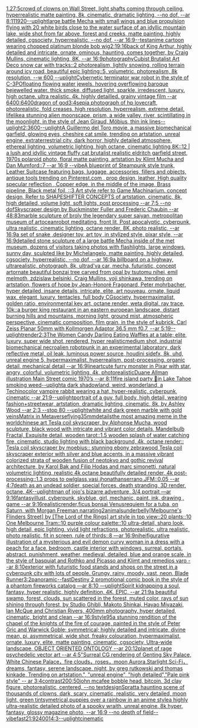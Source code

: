 [1.2](https://www.ebank.nz/aiartgenerator?category=1.2)[7:5](https://www.ebank.nz/aiartgenerator?category=7%3A5)[crowd of clowns on Wall Street, light shafts coming through ceiling, hyperrealistic matte painting, 8k, cinematic, dramatic lighting, --no dof, --ar 8:11](https://www.ebank.nz/aiartgenerator?category=crowd%20of%20clowns%20on%20Wall%20Street%2C%20light%20shafts%20coming%20through%20ceiling%2C%20hyperrealistic%20matte%20painting%2C%208k%2C%20cinematic%2C%20dramatic%20lighting%2C%20--no%20dof%2C%20--ar%208%3A11)[1920](https://www.ebank.nz/aiartgenerator?category=1920)[--uplight](https://www.ebank.nz/aiartgenerator?category=--uplight)[large battle Mecha with small wings and blue propulsion flying with 20 white birds close to the water surface of an idyllic mountain lake, wide shot from far above, forest and creeks, matte painting, highly detailed, cgsociety, hyperrealistic, --no dof, --ar 16:9](https://www.ebank.nz/aiartgenerator?category=large%20battle%20Mecha%20with%20small%20wings%20and%20blue%20propulsion%20flying%20with%2020%20white%20birds%20close%20to%20the%20water%20surface%20of%20an%20idyllic%20mountain%20lake%2C%20wide%20shot%20from%20far%20above%2C%20forest%20and%20creeks%2C%20matte%20painting%2C%20highly%20detailed%2C%20cgsociety%2C%20hyperrealistic%2C%20--no%20dof%2C%20--ar%2016%3A9)[--test](https://www.ebank.nz/aiartgenerator?category=--test)[anime cartoon wearing chopped platinum blonde bob wig](https://www.ebank.nz/aiartgenerator?category=anime%20cartoon%20wearing%20chopped%20platinum%20blonde%20bob%20wig)[2:1](https://www.ebank.nz/aiartgenerator?category=2%3A1)[9:16](https://www.ebank.nz/aiartgenerator?category=9%3A16)[back of King Arthur, highly detailed and intricate, ornate, ominous, haunting, comes together, by Craig Mullins, cinematic lighting, 8K, --ar 16:9](https://www.ebank.nz/aiartgenerator?category=back%20of%20King%20Arthur%2C%20highly%20detailed%20and%20intricate%2C%20ornate%2C%20ominous%2C%20haunting%2C%20comes%20together%2C%20by%20Craig%20Mullins%2C%20cinematic%20lighting%2C%208K%2C%20--ar%2016%3A9)[photography](https://www.ebank.nz/aiartgenerator?category=photography)[Cubist Brutalist Art Deco snow car with tracks::2 photorealism, lightly snowing, rolling terrain around icy road, beautiful epic lighting::5, volumetric, photorealism, 8k resolution, --w 600 --uplight](https://www.ebank.nz/aiartgenerator?category=Cubist%20Brutalist%20Art%20Deco%20snow%20car%20with%20tracks%3A%3A2%20photorealism%2C%20lightly%20snowing%2C%20rolling%20terrain%20around%20icy%20road%2C%20beautiful%20epic%20lighting%3A%3A5%2C%20volumetric%2C%20photorealism%2C%208k%20resolution%2C%20--w%20600%20--uplight)[Cybernetic terminator war robot in the style of C-3PO](https://www.ebank.nz/aiartgenerator?category=Cybernetic%20terminator%20war%20robot%20in%20the%20style%20of%20C-3PO)[floating flowing water jewels. hovering overflowing baroque bejewelled water. thick smoke, diffused light, sparkle, irredescent, luxury. high octane. ultra realistic. 4k. highly detailled. grainy vintage film --ar 6400:6400](https://www.ebank.nz/aiartgenerator?category=floating%20flowing%20water%20jewels.%20hovering%20overflowing%20baroque%20bejewelled%20water.%20thick%20smoke%2C%20diffused%20light%2C%20sparkle%2C%20irredescent%2C%20luxury.%20high%20octane.%20ultra%20realistic.%204k.%20highly%20detailled.%20grainy%20vintage%20film%20--ar%206400%3A6400)[dragon of god](https://www.ebank.nz/aiartgenerator?category=dragon%20of%20god)[3:4](https://www.ebank.nz/aiartgenerator?category=3%3A4)[sepia photograph of hp lovecraft, photorealistic, fold creases, high resolution, hyperrealism, extreme detail, lifelike](https://www.ebank.nz/aiartgenerator?category=sepia%20photograph%20of%20hp%20lovecraft%2C%20photorealistic%2C%20fold%20creases%2C%20high%20resolution%2C%20hyperrealism%2C%20extreme%20detail%2C%20lifelike)[a stunning alien moonscape, prism, a wide valley, river, scintillating in the moonlight, in the style of Jean Giraud, Möbius, thin ink lines](https://www.ebank.nz/aiartgenerator?category=a%20stunning%20alien%20moonscape%2C%20prism%2C%20a%20wide%20valley%2C%20river%2C%20scintillating%20in%20the%20moonlight%2C%20in%20the%20style%20of%20Jean%20Giraud%2C%20M%C3%B6bius%2C%20thin%20ink%20lines)[--uplight](https://www.ebank.nz/aiartgenerator?category=--uplight)[2:3](https://www.ebank.nz/aiartgenerator?category=2%3A3)[600](https://www.ebank.nz/aiartgenerator?category=600)[--uplight](https://www.ebank.nz/aiartgenerator?category=--uplight)[A Guillermo del Toro movie, a massive biomechanical garfield, glowing eyes, cheshire cat smile, trending on artstation, unreal engine, extraterrestrial city, dark horror, highly detailed atmosphere, ethereal lighting, volumetric lighting, high octane, cinematic lighting 8K::12 |  a lush and idyllic vintage fluffy cat brutalist realistic eldritch garfield street, 1970s polaroid photo, floral matte painting, artstation by Klimt Mucha and Dan Mumford::7 --ar 16:9 --vibe](https://www.ebank.nz/aiartgenerator?category=A%20Guillermo%20del%20Toro%20movie%2C%20a%20massive%20biomechanical%20garfield%2C%20glowing%20eyes%2C%20cheshire%20cat%20smile%2C%20trending%20on%20artstation%2C%20unreal%20engine%2C%20extraterrestrial%20city%2C%20dark%20horror%2C%20highly%20detailed%20atmosphere%2C%20ethereal%20lighting%2C%20volumetric%20lighting%2C%20high%20octane%2C%20cinematic%20lighting%208K%3A%3A12%20%7C%20%20a%20lush%20and%20idyllic%20vintage%20fluffy%20cat%20brutalist%20realistic%20eldritch%20garfield%20street%2C%201970s%20polaroid%20photo%2C%20floral%20matte%20painting%2C%20artstation%20by%20Klimt%20Mucha%20and%20Dan%20Mumford%3A%3A7%20--ar%2016%3A9%20--vibe)[A blueprint of Steampunk style trunk,  Leather Suitcase featuring bags, luggage, accessories, fillers and objects,  antique tools trending on Pinterest.com  , prop design, leather, High quality specular reflection , Copper  edge, in the middle of the image, Brass pipeline,  Black metal foil,  ::3  Art style refer to Game Machinarium.  concept design, Refer to SHAPESHIFTER CONCEPTS  of artstation, cinematic,  8k, high detailed,  volume light,  soft lights,  post processing    --ar 7:5   --no dof](https://www.ebank.nz/aiartgenerator?category=A%20blueprint%20of%20Steampunk%20style%20trunk%2C%20%20Leather%20Suitcase%20featuring%20bags%2C%20luggage%2C%20accessories%2C%20fillers%20and%20objects%2C%20%20antique%20tools%20trending%20on%20Pinterest.com%20%20%2C%20prop%20design%2C%20leather%2C%20High%20quality%20specular%20reflection%20%2C%20Copper%20%20edge%2C%20in%20the%20middle%20of%20the%20image%2C%20Brass%20pipeline%2C%20%20Black%20metal%20foil%2C%20%20%3A%3A3%20%20Art%20style%20refer%20to%20Game%20Machinarium.%20%20concept%20design%2C%20Refer%20to%20SHAPESHIFTER%20CONCEPTS%20%20of%20artstation%2C%20cinematic%2C%20%208k%2C%20high%20detailed%2C%20%20volume%20light%2C%20%20soft%20lights%2C%20%20post%20processing%20%20%20%20--ar%207%3A5%20%20%20--no%20dof)[Skyscraper design by Buckminster Fuller and Frederic Chaubin --ar 48:83](https://www.ebank.nz/aiartgenerator?category=Skyscraper%20design%20by%20Buckminster%20Fuller%20and%20Frederic%20Chaubin%20--ar%2048%3A83)[marble sculpture of broly the legendary super saiyan, metropolitan museum of art](https://www.ebank.nz/aiartgenerator?category=marble%20sculpture%20of%20broly%20the%20legendary%20super%20saiyan%2C%20metropolitan%20museum%20of%20art)[ocean](https://www.ebank.nz/aiartgenerator?category=ocean)[robot meditating, front lit, Post apocalyptic, cyberpunk, ultra realistic, cinematic lighting, octane render, 8K, photo realistic, --ar 16:9](https://www.ebank.nz/aiartgenerator?category=robot%20meditating%2C%20front%20lit%2C%20Post%20apocalyptic%2C%20cyberpunk%2C%20ultra%20realistic%2C%20cinematic%20lighting%2C%20octane%20render%2C%208K%2C%20photo%20realistic%2C%20--ar%2016%3A9)[a set of snake ,designer toy, art toy ,in stylized style, pixar style, --ar 16:9](https://www.ebank.nz/aiartgenerator?category=a%20set%20of%20snake%20%2Cdesigner%20toy%2C%20art%20toy%20%2Cin%20stylized%20style%2C%20pixar%20style%2C%20--ar%2016%3A9)[detailed stone sculpture of a large battle Mecha inside of the met museum, dozens of visitors taking photos with flashlights, large windows, sunny day, sculpted like by Michelangelo, matte painting, highly detailed, cgsociety, hyperrealistic, --no dof, --ar 16:9](https://www.ebank.nz/aiartgenerator?category=detailed%20stone%20sculpture%20of%20a%20large%20battle%20Mecha%20inside%20of%20the%20met%20museum%2C%20dozens%20of%20visitors%20taking%20photos%20with%20flashlights%2C%20large%20windows%2C%20sunny%20day%2C%20sculpted%20like%20by%20Michelangelo%2C%20matte%20painting%2C%20highly%20detailed%2C%20cgsociety%2C%20hyperrealistic%2C%20--no%20dof%2C%20--ar%2016%3A9)[a billboard on a highway, ultrarealistic, photograph, 8k, ultra](https://www.ebank.nz/aiartgenerator?category=a%20billboard%20on%20a%20highway%2C%20ultrarealistic%2C%20photograph%2C%208k%2C%20ultra)[d'va car, mecha, futuristic, concept art](https://www.ebank.nz/aiartgenerator?category=d%27va%20car%2C%20mecha%2C%20futuristic%2C%20concept%20art)[ornate beautiful bonzai tree carved from opal by tsutomu nihei, emil melmoth, zdzislaw belsinki, Craig Mullins, yoji shinkawa, trending on artstation, flowers of hope by Jean-Honoré Fragonard, Peter mohrbacher, hyper detailed, insane details, intricate, elite, art nouveau, ornate, liquid wax, elegant, luxury, tentacles, full body CGsociety, hypermaximalist, golden ratio, environmental key art, octane render, weta digital, ray trace, 10k](https://www.ebank.nz/aiartgenerator?category=ornate%20beautiful%20bonzai%20tree%20carved%20from%20opal%20by%20tsutomu%20nihei%2C%20emil%20melmoth%2C%20zdzislaw%20belsinki%2C%20Craig%20Mullins%2C%20yoji%20shinkawa%2C%20trending%20on%20artstation%2C%20flowers%20of%20hope%20by%20Jean-Honor%C3%A9%20Fragonard%2C%20Peter%20mohrbacher%2C%20hyper%20detailed%2C%20insane%20details%2C%20intricate%2C%20elite%2C%20art%20nouveau%2C%20ornate%2C%20liquid%20wax%2C%20elegant%2C%20luxury%2C%20tentacles%2C%20full%20body%20CGsociety%2C%20hypermaximalist%2C%20golden%20ratio%2C%20environmental%20key%20art%2C%20octane%20render%2C%20weta%20digital%2C%20ray%20trace%2C%2010k)[::](https://www.ebank.nz/aiartgenerator?category=%3A%3A)[a burger king restaurant in an eastern european landscape, distant burning hills and mountains, morning light, ground mist, atmospheric perspective, cinematic composition, film grain, in the style of kubrick, Carl Zeiss Planar 50mm with Kollmorgen Adaptor 36.5 mm f0.7, --ar 5:19](https://www.ebank.nz/aiartgenerator?category=a%20burger%20king%20restaurant%20in%20an%20eastern%20european%20landscape%2C%20distant%20burning%20hills%20and%20mountains%2C%20morning%20light%2C%20ground%20mist%2C%20atmospheric%20perspective%2C%20cinematic%20composition%2C%20film%20grain%2C%20in%20the%20style%20of%20kubrick%2C%20Carl%20Zeiss%20Planar%2050mm%20with%20Kollmorgen%20Adaptor%2036.5%20mm%20f0.7%2C%20--ar%205%3A19)[--uplight](https://www.ebank.nz/aiartgenerator?category=--uplight)[render](https://www.ebank.nz/aiartgenerator?category=render)[2:3](https://www.ebank.nz/aiartgenerator?category=2%3A3)[The Women Candy Darling Eating Waffles at a table;  elite, luxury, super wide shot, rendered, hyper realistic](https://www.ebank.nz/aiartgenerator?category=The%20Women%20Candy%20Darling%20Eating%20Waffles%20at%20a%20table%3B%20%20elite%2C%20luxury%2C%20super%20wide%20shot%2C%20rendered%2C%20hyper%20realistic)[medium shot, industrial biomechanical necroalien robotpunk in an experimental laboratory, dark reflective metal, oil leak, luminous power source, houdini sidefx, 8k, uhd, unreal engine 5, hypermaximalist, hyperrealism, post-processing, organic detail, mechanical detail --ar 16:9](https://www.ebank.nz/aiartgenerator?category=medium%20shot%2C%20industrial%20biomechanical%20necroalien%20robotpunk%20in%20an%20experimental%20laboratory%2C%20dark%20reflective%20metal%2C%20oil%20leak%2C%20luminous%20power%20source%2C%20houdini%20sidefx%2C%208k%2C%20uhd%2C%20unreal%20engine%205%2C%20hypermaximalist%2C%20hyperrealism%2C%20post-processing%2C%20organic%20detail%2C%20mechanical%20detail%20--ar%2016%3A9)[lineart](https://www.ebank.nz/aiartgenerator?category=lineart)[cute furry monster in Pixar with star, angry, colorful, volumetric lighting, 4k, photorealistic](https://www.ebank.nz/aiartgenerator?category=cute%20furry%20monster%20in%20Pixar%20with%20star%2C%20angry%2C%20colorful%2C%20volumetric%20lighting%2C%204k%2C%20photorealistic)[Duane Allman illustration Main Street comic 1970’s --ar 8:11](https://www.ebank.nz/aiartgenerator?category=Duane%20Allman%20illustration%20Main%20Street%20comic%201970%E2%80%99s%20--ar%208%3A11)[fire island party 🎈in Lake Tahoe smoking weed](https://www.ebank.nz/aiartgenerator?category=fire%20island%20party%20%F0%9F%8E%88in%20Lake%20Tahoe%20smoking%20weed)[--uplight](https://www.ebank.nz/aiartgenerator?category=--uplight)[a dark shadowland, weird, wonderland, a Techinocolor vampire rabbit wearing a hat, hyper-realistic, cyberpunk, cinematic --ar 21:9](https://www.ebank.nz/aiartgenerator?category=a%20dark%20shadowland%2C%20weird%2C%20wonderland%2C%20a%20Techinocolor%20vampire%20rabbit%20wearing%20a%20hat%2C%20hyper-realistic%2C%20cyberpunk%2C%20cinematic%20--ar%2021%3A9)[--uplight](https://www.ebank.nz/aiartgenerator?category=--uplight)[portrait of a guy, full body, high detail, wearing fashion+streetwear, artstation, dramatic lighting, cinematic, 8k, by Ashley Wood --ar 2:3 --stop 80 --uplight](https://www.ebank.nz/aiartgenerator?category=portrait%20of%20a%20guy%2C%20full%20body%2C%20high%20detail%2C%20wearing%20fashion%2Bstreetwear%2C%20artstation%2C%20dramatic%20lighting%2C%20cinematic%2C%208k%2C%20by%20Ashley%20Wood%20--ar%202%3A3%20--stop%2080%20--uplight)[white and dark green marble with gold veins](https://www.ebank.nz/aiartgenerator?category=white%20and%20dark%20green%20marble%20with%20gold%20veins)[Matrix in Metaverse](https://www.ebank.nz/aiartgenerator?category=Matrix%20in%20Metaverse)[flying](https://www.ebank.nz/aiartgenerator?category=flying)[35mm](https://www.ebank.nz/aiartgenerator?category=35mm)[details](https://www.ebank.nz/aiartgenerator?category=details)[the most amazing meme in the world](https://www.ebank.nz/aiartgenerator?category=the%20most%20amazing%20meme%20in%20the%20world)[chinese art Tesla coil skyscraper, by Alphonse Mucha, wood sculpture, black wood with intricate and vibrant color details, Mandelbulb Fractal, Exquisite detail, wooden tarot::1.5 wooden splash of water catching fire, cinematic, studio lighting with black background, 4k, octane render:: Tesla coil skyscraper by moebius:: stunning ebony zebrawood Tesla coil skyscraper exterior with silver and blue accents, in a massive vibrant colorized strata of wooden fusion of neotokyo and gothic revival architecture, by Karol Bak and Filip Hodas and marc simonetti, natural volumetric lighting, realistic 4k octane beautifully detailed render, 4k post-processing::1.3 props to owlglass,vasi,jhonathanserrano,JFM::0.05 --ar 4:7](https://www.ebank.nz/aiartgenerator?category=chinese%20art%20Tesla%20coil%20skyscraper%2C%20by%20Alphonse%20Mucha%2C%20wood%20sculpture%2C%20black%20wood%20with%20intricate%20and%20vibrant%20color%20details%2C%20Mandelbulb%20Fractal%2C%20Exquisite%20detail%2C%20wooden%20tarot%3A%3A1.5%20wooden%20splash%20of%20water%20catching%20fire%2C%20cinematic%2C%20studio%20lighting%20with%20black%20background%2C%204k%2C%20octane%20render%3A%3A%20Tesla%20coil%20skyscraper%20by%20moebius%3A%3A%20stunning%20ebony%20zebrawood%20Tesla%20coil%20skyscraper%20exterior%20with%20silver%20and%20blue%20accents%2C%20in%20a%20massive%20vibrant%20colorized%20strata%20of%20wooden%20fusion%20of%20neotokyo%20and%20gothic%20revival%20architecture%2C%20by%20Karol%20Bak%20and%20Filip%20Hodas%20and%20marc%20simonetti%2C%20natural%20volumetric%20lighting%2C%20realistic%204k%20octane%20beautifully%20detailed%20render%2C%204k%20post-processing%3A%3A1.3%20props%20to%20owlglass%2Cvasi%2Cjhonathanserrano%2CJFM%3A%3A0.05%20--ar%204%3A7)[death as an undead soldier, special forces, death stranding, 3D render, octane, 4K](https://www.ebank.nz/aiartgenerator?category=death%20as%20an%20undead%20soldier%2C%20special%20forces%2C%20death%20stranding%2C%203D%20render%2C%20octane%2C%204K)[--uplight](https://www.ebank.nz/aiartgenerator?category=--uplight)[man of jojo's bizarre adventure, 3/4 portrait —ar 9:16](https://www.ebank.nz/aiartgenerator?category=man%20of%20jojo%27s%20bizarre%20adventure%2C%203/4%20portrait%20%E2%80%94ar%209%3A16)[fantasy](https://www.ebank.nz/aiartgenerator?category=fantasy)[illust, cyberpunk, skyblue, girl, mechanic, paint, ink, drawing , game --ar 9:16](https://www.ebank.nz/aiartgenerator?category=illust%2C%20cyberpunk%2C%20skyblue%2C%20girl%2C%20mechanic%2C%20paint%2C%20ink%2C%20drawing%20%2C%20game%20--ar%209%3A16)[realistic](https://www.ebank.nz/aiartgenerator?category=realistic)[render,](https://www.ebank.nz/aiartgenerator?category=render%2C)[ficus bonsai Venus](https://www.ebank.nz/aiartgenerator?category=ficus%20bonsai%20Venus)[requiem for a tuba, on Saturn, with Morgan Freeman narrating](https://www.ebank.nz/aiartgenerator?category=requiem%20for%20a%20tuba%2C%20on%20Saturn%2C%20with%20Morgan%20Freeman%20narrating)[2](https://www.ebank.nz/aiartgenerator?category=2)[animals](https://www.ebank.nz/aiartgenerator?category=animals)[underbelly](https://www.ebank.nz/aiartgenerator?category=underbelly)[[Melbourne's Flinders Street] by [The Lord of the Rings] art style in top view::20 plants::10 One Melbourne Tram::10 purple colour palette::10 ultra-detail, sharp look, high detail, epic lighting, vivid light refractions, photorealistic, ultra realistic, photo realistic, fit in screen, rule of thirds::8 —ar 16:9](https://www.ebank.nz/aiartgenerator?category=%5BMelbourne%27s%20Flinders%20Street%5D%20by%20%5BThe%20Lord%20of%20the%20Rings%5D%20art%20style%20in%20top%20view%3A%3A20%20plants%3A%3A10%20One%20Melbourne%20Tram%3A%3A10%20purple%20colour%20palette%3A%3A10%20ultra-detail%2C%20sharp%20look%2C%20high%20detail%2C%20epic%20lighting%2C%20vivid%20light%20refractions%2C%20photorealistic%2C%20ultra%20realistic%2C%20photo%20realistic%2C%20fit%20in%20screen%2C%20rule%20of%20thirds%3A%3A8%20%E2%80%94ar%2016%3A9)[](https://www.ebank.nz/aiartgenerator?category=)[nihei](https://www.ebank.nz/aiartgenerator?category=nihei)[figurative illustration of a mysterious and evil demon curvy woman in a dress with a peach for a face, bedroom, castle interior with windows, surreal, portals, abstract, punishment, weather, medieval, detailed, blue and orange scale, in the style of basquiat and Rothko and Picasso and Klimt and remedios varo --ar 8:10](https://www.ebank.nz/aiartgenerator?category=figurative%20illustration%20of%20a%20mysterious%20and%20evil%20demon%20curvy%20woman%20in%20a%20dress%20with%20a%20peach%20for%20a%20face%2C%20bedroom%2C%20castle%20interior%20with%20windows%2C%20surreal%2C%20portals%2C%20abstract%2C%20punishment%2C%20weather%2C%20medieval%2C%20detailed%2C%20blue%20and%20orange%20scale%2C%20in%20the%20style%20of%20basquiat%20and%20Rothko%20and%20Picasso%20and%20Klimt%20and%20remedios%20varo%20--ar%208%3A10)[exterior with futuristic food stands and shops on the street in a cyberpunk city with lots of people. Grungy, rainy, moody, vast, neon, Blade Runner](https://www.ebank.nz/aiartgenerator?category=exterior%20with%20futuristic%20food%20stands%20and%20shops%20on%20the%20street%20in%20a%20cyberpunk%20city%20with%20lots%20of%20people.%20Grungy%2C%20rainy%2C%20moody%2C%20vast%2C%20neon%2C%20Blade%20Runner)[3:2](https://www.ebank.nz/aiartgenerator?category=3%3A2)[panoramic](https://www.ebank.nz/aiartgenerator?category=panoramic)[--fast](https://www.ebank.nz/aiartgenerator?category=--fast)[Destiny 2 promotional comic book in the style of a phantom fireworks catalog —ar 8:10 —uplight](https://www.ebank.nz/aiartgenerator?category=Destiny%202%20promotional%20comic%20book%20in%20the%20style%20of%20a%20phantom%20fireworks%20catalog%20%E2%80%94ar%208%3A10%20%E2%80%94uplight)[Spirit kidnapping a soul, fantasy, hyper realistic, highly definition, 4K, EPIC, --ar 21:9](https://www.ebank.nz/aiartgenerator?category=Spirit%20kidnapping%20a%20soul%2C%20fantasy%2C%20hyper%20realistic%2C%20highly%20definition%2C%204K%2C%20EPIC%2C%20--ar%2021%3A9)[a beautiful swamp, forest, clouds, sun scattered in the forest, muted color, rays of sun shining through forest, by Studio Ghibli, Makoto Shinkai, Hayao Miyazaki, Ian McQue and Christian Rivers, 400mm photography, hyper detailed, cinematic, bright and clean --ar 16:9](https://www.ebank.nz/aiartgenerator?category=a%20beautiful%20swamp%2C%20forest%2C%20clouds%2C%20sun%20scattered%20in%20the%20forest%2C%20muted%20color%2C%20rays%20of%20sun%20shining%20through%20forest%2C%20by%20Studio%20Ghibli%2C%20Makoto%20Shinkai%2C%20Hayao%20Miyazaki%2C%20Ian%20McQue%20and%20Christian%20Rivers%2C%20400mm%20photography%2C%20hyper%20detailed%2C%20cinematic%2C%20bright%20and%20clean%20--ar%2016%3A9)[style](https://www.ebank.nz/aiartgenerator?category=style)[95](https://www.ebank.nz/aiartgenerator?category=95)[a  stunning rendition of the chapel of the knights of the fire of courage, painted in the style of Peter Gric and Warwick Goble; symmetrical; highly detailed and intricate, divine mean, pi, asymmetrical, wide shot, freaky colouration, hypermaximalist, ornate, luxury, elite, matte painting, cinematic, cgsociety, Ultra-wide landscape, OBJECT ORIENTED ONTOLOGY --ar 20:12](https://www.ebank.nz/aiartgenerator?category=a%20%20stunning%20rendition%20of%20the%20chapel%20of%20the%20knights%20of%20the%20fire%20of%20courage%2C%20painted%20in%20the%20style%20of%20Peter%20Gric%20and%20Warwick%20Goble%3B%20symmetrical%3B%20highly%20detailed%20and%20intricate%2C%20divine%20mean%2C%20pi%2C%20asymmetrical%2C%20wide%20shot%2C%20freaky%20colouration%2C%20hypermaximalist%2C%20ornate%2C%20luxury%2C%20elite%2C%20matte%20painting%2C%20cinematic%2C%20cgsociety%2C%20Ultra-wide%20landscape%2C%20OBJECT%20ORIENTED%20ONTOLOGY%20--ar%2020%3A12)[planet of rage psychedelic vector art --ar 4:5](https://www.ebank.nz/aiartgenerator?category=planet%20of%20rage%20psychedelic%20vector%20art%20--ar%204%3A5)["Surreal CG rendering of Genting Sky Palace, White Chinese Palace，fire clouds，roses，moon,Aurora,Starlight,Sci-Fi， dreams, fantasy, serene landscape, night, by greg rutkowski and thomas kinkade, Trending on artstation.",       "unreal engine",             "high detailed","Pale pink style"  -- ar 3:4](https://www.ebank.nz/aiartgenerator?category=%22Surreal%20CG%20rendering%20of%20Genting%20Sky%20Palace%2C%20White%20Chinese%20Palace%EF%BC%8Cfire%20clouds%EF%BC%8Croses%EF%BC%8Cmoon%2CAurora%2CStarlight%2CSci-Fi%EF%BC%8C%20dreams%2C%20fantasy%2C%20serene%20landscape%2C%20night%2C%20by%20greg%20rutkowski%20and%20thomas%20kinkade%2C%20Trending%20on%20artstation.%22%2C%20%20%20%20%20%20%20%22unreal%20engine%22%2C%20%20%20%20%20%20%20%20%20%20%20%20%20%22high%20detailed%22%2C%22Pale%20pink%20style%22%20%20--%20ar%203%3A4)[contrast](https://www.ebank.nz/aiartgenerator?category=contrast)[200:50](https://www.ebank.nz/aiartgenerator?category=200%3A50)[john mcafee bobble head, bitcoin, 3d clay figure, photorealistic, centered, --no text](https://www.ebank.nz/aiartgenerator?category=john%20mcafee%20bobble%20head%2C%20bitcoin%2C%203d%20clay%20figure%2C%20photorealistic%2C%20centered%2C%20--no%20text)[design](https://www.ebank.nz/aiartgenerator?category=design)[Spratt](https://www.ebank.nz/aiartgenerator?category=Spratt)[a haunting scene of thousands of clowns, dark, scary, cinematic, realistic, very detailed, moon light, green tint](https://www.ebank.nz/aiartgenerator?category=a%20haunting%20scene%20of%20thousands%20of%20clowns%2C%20dark%2C%20scary%2C%20cinematic%2C%20realistic%2C%20very%20detailed%2C%20moon%20light%2C%20green%20tint)[symetrical,](https://www.ebank.nz/aiartgenerator?category=symetrical%2C)[puppies over a rainbow in an anime style](https://www.ebank.nz/aiartgenerator?category=puppies%20over%20a%20rainbow%20in%20an%20anime%20style)[a highly ultra-realistic detailed photo of a spooky wraith, unreal engine, 8k hyper, fantasy, glossy magazine photo, --ar 16:9 --no depth of field](https://www.ebank.nz/aiartgenerator?category=a%20highly%20ultra-realistic%20detailed%20photo%20of%20a%20spooky%20wraith%2C%20unreal%20engine%2C%208k%20hyper%2C%20fantasy%2C%20glossy%20magazine%20photo%2C%20--ar%2016%3A9%20--no%20depth%20of%20field)[--vibefast](https://www.ebank.nz/aiartgenerator?category=--vibefast)[21:9](https://www.ebank.nz/aiartgenerator?category=21%3A9)[2400](https://www.ebank.nz/aiartgenerator?category=2400)[1](https://www.ebank.nz/aiartgenerator?category=1)[4:3](https://www.ebank.nz/aiartgenerator?category=4%3A3)[--uplight](https://www.ebank.nz/aiartgenerator?category=--uplight)[cinematic](https://www.ebank.nz/aiartgenerator?category=cinematic)